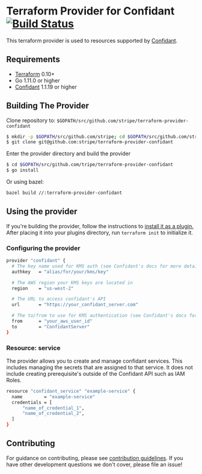 # Terraform Provider for Confidant [![Build Status](https://travis-ci.org/stripe/terraform-provider-confidant.svg?branch=master)](https://travis-ci.org/stripe/terraform-provider-confidant)

This terraform provider is used to resources supported by [Confidant](https://lyft.github.io/confidant/).

## Requirements

- [Terraform](https://www.terraform.io/downloads.html) 0.10+
- Go 1.11.0 or higher
- [Confidant](https://github.com/lyft/confidant) 1.1.19 or higher

## Building The Provider

Clone repository to: `$GOPATH/src/github.com/stripe/terraform-provider-confidant`

```sh
$ mkdir -p $GOPATH/src/github.com/stripe; cd $GOPATH/src/github.com/stripe
$ git clone git@github.com:stripe/terraform-provider-confidant
```

Enter the provider directory and build the provider

```sh
$ cd $GOPATH/src/github.com/tripe/terraform-provider-confidant
$ go install
```

Or using bazel:

```sh
bazel build //:terraform-provider-confidant
```

## Using the provider

If you're building the provider, follow the instructions to [install it as a plugin.](https://www.terraform.io/docs/plugins/basics.html#installing-a-plugin)
After placing it into your plugins directory, run `terraform init` to initialize it.

### Configuring the provider

```sh
provider "confidant" {
  # The key name used for KMS auth (see Confidant's docs for more details)
  authkey   = "alias/for/your/kms/key"

  # The AWS region your KMS keys are located in
  region    = "us-west-2"

  # The URL to access confidant's API
  url       = "https://your_confidant_server.com"

  # The to/from to use for KMS authentication (see Confidant's docs for examples)
  from      = "your_aws_user_id"
  to        = "ConfidantServer"
}
```

### Resource: service

The provider allows you to create and manage confidant services. This includes
managing the secrets that are assigned to that service. It does not include
creating prerequisite's outside of the Confidant API such as IAM Roles.

```sh
resource "confidant_service" "example-service" {
  name        = "example-service"
  credentials = [
      "name_of_credential_1",
      "name_of_credential_2",
  ]
}
```

## Contributing

For guidance on contributing, please see [contribution guidelines](https://github.com/stripe/terraform-provider-confidant/blob/master/.github/CONTRIBUTING.md).
If you have other development questions we don't cover, please file an issue!


